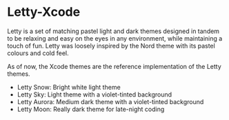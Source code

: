 # Letty-Xcode

Letty is a set of matching pastel light and dark themes designed in tandem to be relaxing and easy on the eyes in any environment, while maintaining a touch of fun. Letty was loosely inspired by the Nord theme with its pastel colours and cold feel.

As of now, the Xcode themes are the reference implementation of the Letty themes.

- Letty Snow: Bright white light theme
- Letty Sky: Light theme with a violet-tinted background
- Letty Aurora: Medium dark theme with a violet-tinted background
- Letty Moon: Really dark theme for late-night coding
